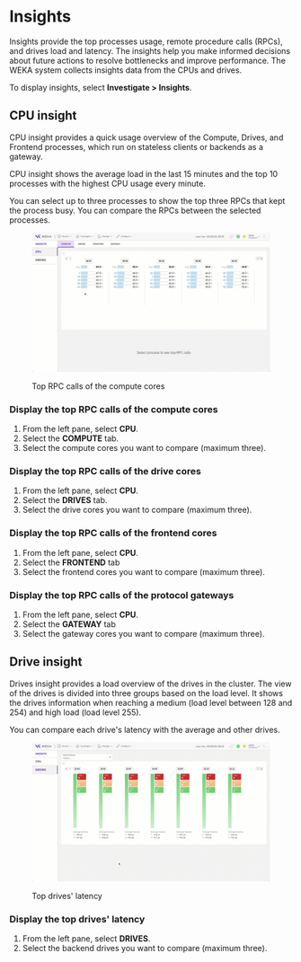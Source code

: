 # Insights

Insights provide the top processes usage, remote procedure calls (RPCs), and drives load and latency. The insights help you make informed decisions about future actions to resolve bottlenecks and improve performance. The WEKA system collects insights data from the CPUs and drives.

To display insights, select **Investigate > Insights**.

## CPU insight

CPU insight provides a quick usage overview of the Compute, Drives, and Frontend processes, which run on stateless clients or backends as a gateway.

CPU insight shows the average load in the last 15 minutes and the top 10 processes with the highest CPU usage every minute.

You can select up to three processes to show the top three RPCs that kept the process busy. You can compare the RPCs between the selected processes.

<figure><img src="../.gitbook/assets/wmng_compute_cores_insight.gif" alt=""><figcaption><p>Top RPC calls of the compute cores</p></figcaption></figure>

### Display the top RPC calls of the compute cores

1. From the left pane, select **CPU**.
2. Select the **COMPUTE** tab.
3. Select the compute cores you want to compare (maximum three).&#x20;

### Display the top RPC calls of the drive cores

1. From the left pane, select **CPU**.
2. Select the **DRIVES** tab.
3. Select the drive cores you want to compare (maximum three).

### Display the top RPC calls of the frontend cores

1. From the left pane, select **CPU**.
2. Select the **FRONTEND** tab
3. Select the frontend cores you want to compare (maximum three).

### Display the top RPC calls of the protocol gateways

1. From the left pane, select **CPU**.
2. Select the **GATEWAY** tab
3. Select the gateway cores you want to compare (maximum three).

## Drive insight

Drives insight provides a load overview of the drives in the cluster. The view of the drives is divided into three groups based on the load level. It shows the drives information when reaching a medium (load level between 128 and 254) and high load (load level 255).

You can compare each drive's latency with the average and other drives.

<figure><img src="../.gitbook/assets/wmng_drive_insight.gif" alt=""><figcaption><p>Top drives' latency</p></figcaption></figure>

### Display the top drives' latency

1. From the left pane, select **DRIVES**.
2. Select the backend drives you want to compare (maximum three).
